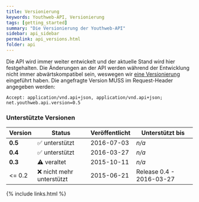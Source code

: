 ```yaml
---
title: Versionierung
keywords: Youthweb-API, Versionierung
tags: [getting_started]
summary: "Die Versionierung der Youthweb-API"
sidebar: api_sidebar
permalink: api_versions.html
folder: api
---
```


Die API wird immer weiter entwickelt und der aktuelle Stand wird hier festgehalten. Die Änderungen an der API werden während der Entwicklung nicht immer abwärtskompatibel sein, weswegen wir [eine Versionierung](http://semver.org/) eingeführt haben. Die angefragte Version MUSS im Request-Header angegeben werden:

`Accept: application/vnd.api+json, application/vnd.api+json; net.youthweb.api.version=0.5`

### Unterstützte Versionen

| Version | Status                         | Veröffentlicht | Unterstützt bis          |
|---------|--------------------------------|----------------|--------------------------|
| **0.5** | :white_check_mark: unterstützt | 2016-07-03     | *n/a*                    |
| **0.4** | :white_check_mark: unterstützt | 2016-03-27     | *n/a*                    |
| **0.3** | :warning: veraltet             | 2015-10-11     | *n/a*                    |
| <= 0.2  | :x: nicht mehr unterstützt     | 2015-06-21     | Release 0.4 - 2016-03-27 |

{% include links.html %}
